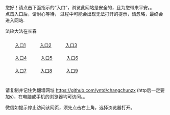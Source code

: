 您好！请点击下面指示的“入口”，浏览此网站是安全的，且为您带来平安。。 <br/>
点击入口后，请耐心等待， 过程中可能会出现无法打开的提示，请忽略，最终会进入网站. </br>

法轮大法在长春<br/>
<div style="padding:10px"><a style="margin:20px" target="_blank" href="https://d87acostkdjf7.cloudfront.net/2Qpsp?iiexzbo" id="ccLink1" rel="nofollow">入口1</a> <a target="_blank" style="margin:20px" href="https://d3sbuqog8d5n7c.cloudfront.net/2Qpsp?fiecd" id="ccLink2" rel="nofollow">入口2</a> <a style="margin:20px" target="_blank" href="https://d13lxnqos4hy18.cloudfront.net/2Qpsp?okmfmpj" id="ccLink3" rel="nofollow">入口3</a></div>

<div style="padding:10px" ><a style="margin:20px" target="_blank" href="https://d87acostkdjf7.cloudfront.net/2Qpsp?iiexzbo" id="ccLink4" rel="nofollow">入口4</a> <a style="margin:20px" href="https://d3sbuqog8d5n7c.cloudfront.net/2Qpsp?fiecd" target="_blank" id="ccLink5" rel="nofollow">入口5</a> <a style="margin:20px" href="https://d13lxnqos4hy18.cloudfront.net/2Qpsp?okmfmpj" target="_blank" id="ccLink6" rel="nofollow">入口6</a></div>

<div style="padding:10px"><a style="margin:20px" target="_blank" href="https://d87acostkdjf7.cloudfront.net/2Qpsp?iiexzbo" id="ccLink7" rel="nofollow">入口7</a> <a style="margin:20px" href="https://d3sbuqog8d5n7c.cloudfront.net/2Qpsp?fiecd" target="_blank" id="ccLink8" rel="nofollow">入口8</a> <a style="margin:20px" target="_blank" href="https://d13lxnqos4hy18.cloudfront.net/2Qpsp?okmfmpj" id="ccLink9" rel="nofollow">入口9</a></div>

<br/>



请复制并记住免翻墙网址 https://github.com/yntd/changchunzx (http后一定要加s)，在电脑或手机的浏览器均可访问。。<br/>

微信如提示停止访问该网页，须先点击右上角，选择浏览器打开。
